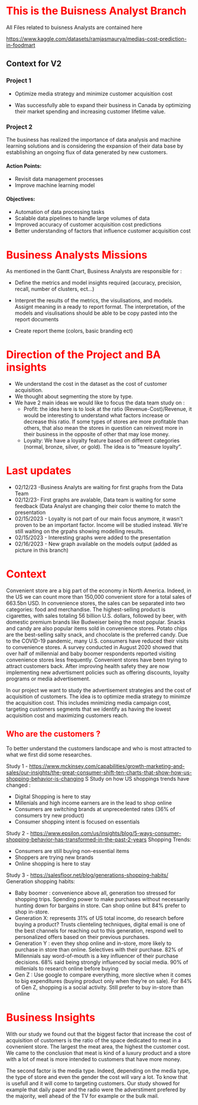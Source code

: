 # <font color=#FF0000>This is the Buisness Analyst Branch</font>
 All Files related to buisness Analysts are contained here

https://www.kaggle.com/datasets/ramjasmaurya/medias-cost-prediction-in-foodmart

## Context for V2

### Project 1
- Optimize media strategy and minimize customer acquisition cost

- Was successfully able to expand their business in Canada by optimizing their market spending and increasing customer lifetime value.

### Project 2

The business has realized the importance of data analysis and machine learning solutions and is considering the expansion of their data base by establishing an ongoing flux of data generated by new customers.

#### Action Points:
- Revisit data management processes
- Improve machine learning model

#### Objectives:
- Automation of data processing tasks
- Scalable data pipelines to handle large volumes of data
- Improved accuracy of customer acquisition cost predictions
- Better understanding of factors that influence customer acquisition cost

# <font color=#FF0000>Business Analysts Missions</font>

As mentioned in the Gantt Chart, Business Analysts are responsible for : 
*	Define the metrics and model insights required (accuracy, precision, recall, number of clusters, ect…)

*	Interpret the results of the metrics, the visulisations, and models. Assignt meaning in a ready to report format. The interpretation, of the models and visulisations should be able to be copy pasted into the report documents

*	Create report theme (colors, basic branding ect)

# <font color=#FF0000>Direction of the Project and BA insights</font>
* We understand the cost in the dataset as the cost of customer acquisition. 
*	We thought about segmenting the store by type. 
* We have 2 main ideas we would like to focus the  data team study on : 
   - Profit: the idea here is to look at the ratio (Revenue-Cost)/Revenue, it would be interesting to understand what factors increase or decrease this ratio. If some         types of stores are more profitable than others, that also mean the stores in question can reinvest more in their business in the opposite of other that may lose         money. 
   - Loyalty: We have a loyalty feature based on different categories (normal, bronze, silver, or gold). The idea is to “measure loyalty”.

# <font color=#FF0000>Last updates</font>
* 02/12/23 -Business Analyts are waiting for first graphs from the Data Team 
* 02/12/23- First graphs are avalable, Data team is waiting for some feedback (Data Analyst are changing their color theme to match the presentation
* 02/15/2023 - Loyalty is not part of our main focus anymore, it wasn't proven to be an important factor. Income will be studied instead. We're still waiting on the grpahs showing modelling results. 
* 02/15/2023 - Interesting graphs were added to the presentation 
* 02/16/2023 - New graph available on the models output (added as picture in this branch)


# <font color=#FF0000>Context</font>

Convenient store are a big part of the economy in North America. Indeed, in the US we can count more than 150,000 convenient store for a total sales of 663.5bn USD. In convenience stores, the sales can be separated into two categories: food and merchandise. The highest-selling product is cigarettes, with sales totaling 56 billion U.S. dollars, followed by beer, with domestic premium brands like Budweiser being the most popular. Snacks and candy are also popular items sold in convenience stores. Potato chips are the best-selling salty snack, and chocolate is the preferred candy. Due to the COVID-19 pandemic, many U.S. consumers have reduced their visits to convenience stores. A survey conducted in August 2020 showed that over half of millennial and baby boomer respondents reported visiting convenience stores less frequently. Convenient stores have been trying to attract customers back. After improving health safety they are now implementing new advertisment policies such as offering discounts, loyalty programs or media advertisement.

In our project we want to study the advertisement strategies and the cost of acquisition of customers. The idea is to optimize media strategy to minimze the acquisition cost. This includes mnimizing media campaign cost, targeting customers segments that we identify as having the lowest acquisition cost and maximizing customers reach. 

## <font color=#FF0000>Who are the customers ? </font>

To better understand the customers landscape and who is most attracted to what we first did some researches. 

Study 1 - https://www.mckinsey.com/capabilities/growth-marketing-and-sales/our-insights/the-great-consumer-shift-ten-charts-that-show-how-us-shopping-behavior-is-changing S
Study on how US shoppings trends have changed :
* Digital Shopping is here to stay 
* Millenials and high income earners are in the lead to shop online 
* Consumers are switching brands at unprecedented rates (36% of consumers try new product) 
* Consumer shopping intent is focused on essentials 

Study 2 - https://www.epsilon.com/us/insights/blog/5-ways-consumer-shopping-behavior-has-transformed-in-the-past-2-years 
Shopping Trends: 
* Consumers are still buying non-essential items 
* Shoppers are trying new brands 
* Online shopping is here to stay 

Study 3 - https://salesfloor.net/blog/generations-shopping-habits/
Generation shopping habits:
* Baby boomer : convenience above all, generation too stressed for shopping trips. Spending power to make purchases without necessarily hunting down for bargains in store. Can shop online but 84% prefer to shop in-store.  
* Generation X: represents 31% of US total income, do research before buying a product? Trusts clienteling techniques, digital email is one of the best channels for reaching out to this generation, respond well to personalized offers based on their previous purchases.  
* Generation Y : even they shop online and in-store, more likely to purchase in store than online. Selectives with their purchase. 82% of Millennials say word-of-mouth is a key influencer of their purchase decisions. 68% said being strongly influenced by social media. 90% of millenials to research online before buying 
* Gen Z : Use google to compare everything, more slective when it comes to big expenditures (buying product only when they’re on sale). For 84% of Gen Z, shopping is a social activity. Still prefer to buy in-store than online 

 
# <font color=#FF0000>Business Insights</font>

With our study we found out that the biggest factor that increase the cost of acquisition of customers is the ratio of the space dedicated to meat in a covnenient store. The largest the meat area, the highest the customer cost. 
We came to the conclusion that meat is kind of a luxury product and a store with a lot of meat is more intended to customers that have more money. 

The second factor is the media type. Indeed, depending on the media type, the type of store and even the gender the cost will vary a lot. To know that is usefull and it will come to targeting customers. Our study showed for example that daily paper and the radio were the adverstiment prefered by the majority, well ahead of the TV for example or the bulk mail. 
